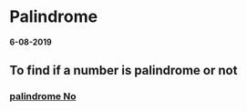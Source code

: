 # Palindrome


**6-08-2019**

## To find if a number is palindrome or not

### [palindrome No](https://leetcode.com/problems/palindrome-number/)

